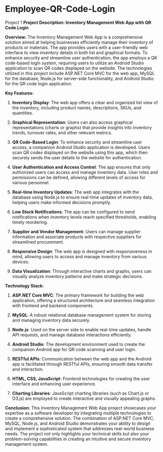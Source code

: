 # Employee-QR-Code-Login
Project 1
**Project Description: Inventory Management Web App with QR Code Login**

**Overview:**
The Inventory Management Web App is a comprehensive solution aimed at helping businesses efficiently manage their inventory of products or materials. The app provides users with a user-friendly web interface to view inventory details in both list and graphical formats. To enhance security and streamline user authentication, the app employs a QR code-based login system, requiring users to utilize an Android Studio application to scan QR codes displayed on the website. The technologies utilized in this project include ASP.NET Core MVC for the web app, MySQL for the database, Node.js for server-side functionality, and Android Studio for the QR code login application.

**Key Features:**
1. **Inventory Display**: The web app offers a clear and organized list view of the inventory, including product names, descriptions, SKUs, and quantities.

2. **Graphical Representation**: Users can also access graphical representations (charts or graphs) that provide insights into inventory trends, turnover rates, and other relevant metrics.

3. **QR Code-Based Login**: To enhance security and streamline user access, a companion Android Studio application is developed. Users scan QR codes displayed on the website using this app, which then securely sends the user details to the website for authentication.

4. **User Authentication and Access Control**: The app ensures that only authorized users can access and manage inventory data. User roles and permissions can be defined, allowing different levels of access for various personnel.

5. **Real-time Inventory Updates**: The web app integrates with the database using Node.js to ensure real-time updates of inventory data, helping users make informed decisions promptly.

6. **Low Stock Notifications**: The app can be configured to send notifications when inventory levels reach specified thresholds, enabling timely reordering.

7. **Supplier and Vendor Management**: Users can manage supplier information and associate products with respective suppliers for streamlined procurement.

8. **Responsive Design**: The web app is designed with responsiveness in mind, allowing users to access and manage inventory from various devices.

9. **Data Visualization**: Through interactive charts and graphs, users can visually analyze inventory patterns and make strategic decisions.

**Technology Stack:**
1. **ASP.NET Core MVC**: The primary framework for building the web application, offering a structured architecture and seamless integration with frontend and backend components.

2. **MySQL**: A robust relational database management system for storing and managing inventory data securely.

3. **Node.js**: Used on the server side to enable real-time updates, handle API requests, and manage database interactions efficiently.

4. **Android Studio**: The development environment used to create the companion Android app for QR code scanning and user login.

5. **RESTful APIs**: Communication between the web app and the Android app is facilitated through RESTful APIs, ensuring smooth data transfer and interaction.

6. **HTML, CSS, JavaScript**: Frontend technologies for creating the user interface and enhancing user experience.

7. **Charting Libraries**: JavaScript charting libraries (such as Chart.js or D3.js) are employed to create interactive and visually appealing graphs.

**Conclusion:**
This Inventory Management Web App project showcases your expertise as a software developer by integrating multiple technologies to create a comprehensive solution. The combination of ASP.NET Core MVC, MySQL, Node.js, and Android Studio demonstrates your ability to design and implement a sophisticated system that addresses real-world business needs. The project not only highlights your technical skills but also your problem-solving capabilities in creating an intuitive and secure inventory management system.
